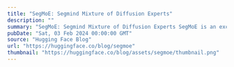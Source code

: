 ```yaml
---
title: "SegMoE: Segmind Mixture of Diffusion Experts"
description: ""
summary: "SegMoE: Segmind Mixture of Diffusion Experts SegMoE is an exciting framework for creating Mixture-of..."
pubDate: "Sat, 03 Feb 2024 00:00:00 GMT"
source: "Hugging Face Blog"
url: "https://huggingface.co/blog/segmoe"
thumbnail: "https://huggingface.co/blog/assets/segmoe/thumbnail.png"
---
```


